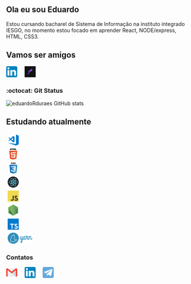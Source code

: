 <h2>Ola eu sou Eduardo </h2>
<p>
  Estou cursando bacharel de Sistema de Informação na instituto integrado IESGO, no momento estou focado em aprender React, NODE/express, HTML, CSS3. </br>
</p>

## Vamos ser amigos

<p align="left">
  <a href="https://www.linkedin.com/in/eduardo-ribeiro-dur%C3%A3es-3b90348a/" target="_blank"><img src="/images/svg/linkedin.svg" width="30px" alt="LinkedIn"></a> &nbsp; &nbsp;
  <a href="https://app.rocketseat.com.br/me/eduardo-ribeiro-duraes-1567438965" target="_blank"><img src="/images/png/rocketseat.png" width="30px" alt="Rockeseat"></a> &nbsp; &nbsp;
</p>

### :octocat: Git Status

![eduardoRduraes GitHub stats](https://github-readme-stats.vercel.app/api?username=eduardoRduraes&show_icons=true&theme=radical)

## Estudando atualmente

<code><img height="30" src="/images/png/visual-studio-code.png" alt="vscode" style="vertical-align:top; margin:4px"> </code>
<code><img height="30" src="/images/png/html.png" alt="html" style="vertical-align:top; margin:4px"> </code>
<code><img height="30" src="/images/png/css.png" alt="css" style="vertical-align:top; margin:4px"> </code>
<code><img height="30" src="/images/png/react.png" alt="react" style="vertical-align:top; margin:4px"> </code>
<code><img height="30" src="/images/png/javascript.png" alt="js" style="vertical-align:top; margin:4px"> </code>
<code><img height="30" src="/images/png/nodejs.png" alt="nodejs" style="vertical-align:top; margin:4px"> </code>
<code><img height="30" src="/images/png/typescript.png" alt="typescript" style="vertical-align:top; margin:4px"> </code>
<code><img height="30" src="/images/svg/yarn.svg" alt="yarn" style="vertical-align:top; margin:4px"></code>

### Contatos

<p align="left">
  <a href="mailto:eduardoduraes.bsi@gmail.com" target="_blank"><img src="/images/svg/gmail.svg" width="30px" alt="Mail"></a> &nbsp; &nbsp;
  <a href="https://www.linkedin.com/in/eduardo-ribeiro-dur%C3%A3es-3b90348a/" target="_blank"><img src="/images/svg/linkedin.svg" width="30px" alt="LinkedIn"></a> &nbsp; &nbsp;
  <a href="https://t.me/EduardoRDuraes" target="_blank"><img src="/images/svg/telegram.svg" width="30px" alt="Telegram"></a> &nbsp; &nbsp;
</p>
